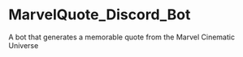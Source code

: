 # MarvelQuote_Discord_Bot
A bot that generates a memorable quote from the Marvel Cinematic Universe
